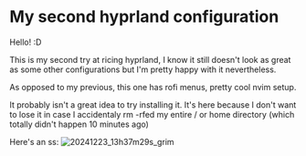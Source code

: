 # My second hyprland configuration
Hello! :D 

This is my second try at ricing hyprland, I know it still doesn't look as great as some other configurations but I'm pretty happy with it nevertheless.

As opposed to my previous, this one has rofi menus, pretty cool nvim setup.

It probably isn't a great idea to try installing it. It's here because I don't want to lose it in case I accidentaly rm -rfed my entire / or home directory (which totally didn't happen 10 minutes ago)

Here's an ss: 
![20241223_13h37m29s_grim](https://github.com/user-attachments/assets/b7755563-4d4e-4d82-88a4-01939d328f56)



